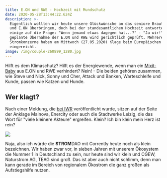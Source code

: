 ```yaml
---
title: E.ON und RWE - Hochzeit mit Mundschutz
date: 2020-05-28T13:44:22.624Z
description: >-
  Eigentlich wollten wir heute unsere Glückwünsche an das seniore Brautpaar RWE
  und E.ON überbringen, doch bei der standesamtlichen Hochzeit antworteten
  einige auf die Frage: "Wenn jemand etwas dagegen hat...?" - "Ja wir!". Die
  geplante Übernahme der E.ON und RWE wird gerichtlich geprüft. Mehrere andere
  Stromkonzerne haben am Mittwoch (27.05.2020) Klage beim Europäischen Gericht
  eingereicht.
image: /img/couple-260899_1280.jpg
---
```

Hilft es dem Klimaschutz? Hilft es der Energiewende, wenn man ein [Mixit-Baby](https://www.youtube.com/watch?v=Tee0v_uSgbY) aus E.ON und RWE verhindert? Nein! - Die beiden gehören zusammen, wie Steve und Nick, Sonny und Cher, Attack und Banken, Warteschleife und Kunde, passen wie Katzen und Hunde.



## **Wer klagt?**

Nach einer Meldung, die [bei IWR](https://www.iwr.de/news.php?id=36765) veröffentlicht wurde, sitzen auf der Seite der Anklage Mainova, Enercity oder auch die Stadtwerke Leizig, die das Wort für "viele kleinere Akteure" ergreifen. Klein? Ich bin klein mein Herz ist rein?



![](/img/enercity_kraftwerk.jpg)

Naja, also ich würde die **STROM**DAO mit Corrently heute noch als klein bezeichnen. Wir haben zwar vor, in sieben Jahren mit unserem Ökosystem die Nummer 1 in Deutschland zu sein, nur heute sind wir klein und CGEW, Naturstrom AG, TEAG sind groß. Das ist aber auch nicht schlimm, denn man kann gerade im Bereich von regionalem Ökostrom die ganz großen als Aufstiegshilfe nutzen.

